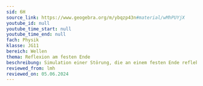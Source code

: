 ```yaml
---
sid: 6H
source_link: https://www.geogebra.org/m/ybqzp43n#material/wMhPUYjX
youtube_id: null
youtube_time_start: null
youtube_time_end: null
fach: Physik
klasse: JG11
bereich: Wellen
thema: Reflexion am festen Ende
beschreibung: Simulation einer Störung, die an einem festen Ende reflektiert wird.
reviewed_from: lmh
reviewed_on: 05.06.2024
---
```

